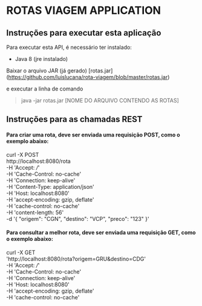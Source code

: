 ROTAS VIAGEM APPLICATION
==================================

## Instruções para executar esta aplicação

Para executar esta API, é necessário ter instalado:

* Java 8 (jre instalado)

Baixar o arquivo JAR (já gerado) [rotas.jar] (https://github.com/luislucana/rota-viagem/blob/master/rotas.jar)

e executar a linha de comando
  > java -jar rotas.jar [NOME DO ARQUIVO CONTENDO AS ROTAS]
  
## Instruções para as chamadas REST

#### Para criar uma rota, deve ser enviada uma requisição POST, como o exemplo abaixo:

curl -X POST \
  http://localhost:8080/rota \
  -H 'Accept: */*' \
  -H 'Cache-Control: no-cache' \
  -H 'Connection: keep-alive' \
  -H 'Content-Type: application/json' \
  -H 'Host: localhost:8080' \
  -H 'accept-encoding: gzip, deflate' \
  -H 'cache-control: no-cache' \
  -H 'content-length: 56' \
  -d '{
	"origem": "CGN",
	"destino": "VCP",
	"preco": "123"
}'

#### Para consultar a melhor rota, deve ser enviada uma requisição GET, como o exemplo abaixo:

curl -X GET \
  'http://localhost:8080/rota?origem=GRU&destino=CDG' \
  -H 'Accept: */*' \
  -H 'Cache-Control: no-cache' \
  -H 'Connection: keep-alive' \
  -H 'Host: localhost:8080' \
  -H 'accept-encoding: gzip, deflate' \
  -H 'cache-control: no-cache'
